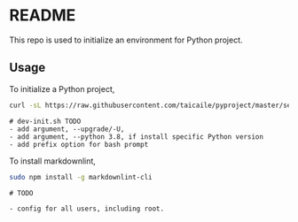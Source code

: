 # README
<!-- markdownlint-disable line-length -->

This repo is used to initialize an environment for Python project.

## Usage

To initialize a Python project,

```bash
curl -sL https://raw.githubusercontent.com/taicaile/pyproject/master/setup.sh | bash
```

```text
# dev-init.sh TODO
- add argument, --upgrade/-U,
- add argument, --python 3.8, if install specific Python version
- add prefix option for bash prompt
```

To install markdownlint,

```bash
sudo npm install -g markdownlint-cli
```

```text
# TODO

- config for all users, including root.

```
